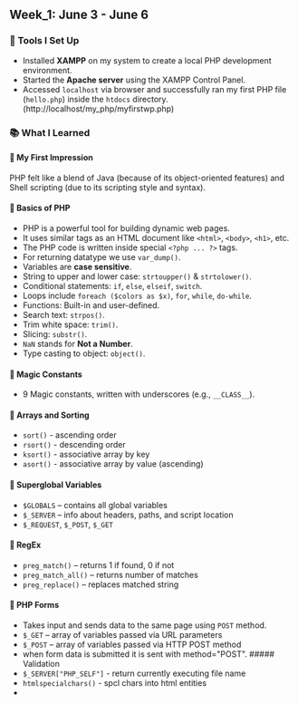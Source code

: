 ## Week_1: June 3 - June 6

### 🚀 Tools I Set Up
- Installed **XAMPP** on my system to create a local PHP development environment.
- Started the **Apache server** using the XAMPP Control Panel.
- Accessed `localhost` via browser and successfully ran my first PHP file (`hello.php`) inside the `htdocs` directory. (http://localhost/my_php/myfirstwp.php)

### 📚 What I Learned

#### 🔹 My First Impression
PHP felt like a blend of Java (because of its object-oriented features) and Shell scripting (due to its scripting style and syntax).

#### 🔹 Basics of PHP
- PHP is a powerful tool for building dynamic web pages.
- It uses similar tags as an HTML document like `<html>`, `<body>`, `<h1>`, etc.
- The PHP code is written inside special `<?php ... ?>` tags.
- For returning datatype we use `var_dump()`.
- Variables are **case sensitive**.
- String to upper and lower case: `strtoupper()` & `strtolower()`.
- Conditional statements: `if`, `else`, `elseif`, `switch`.
- Loops include `foreach ($colors as $x)`, `for`, `while`, `do-while`.
- Functions: Built-in and user-defined.
- Search text: `strpos()`.
- Trim white space: `trim()`.
- Slicing: `substr()`.
- `NaN` stands for **Not a Number**.
- Type casting to object: `object()`.

#### 🔹 Magic Constants
- 9 Magic constants, written with underscores (e.g., `__CLASS__`).

#### 🔹 Arrays and Sorting
- `sort()` - ascending order
- `rsort()` - descending order
- `ksort()` - associative array by key
- `asort()` - associative array by value (ascending)

#### 🔹 Superglobal Variables
- `$GLOBALS` – contains all global variables
- `$_SERVER` – info about headers, paths, and script location
- `$_REQUEST`, `$_POST`, `$_GET`

#### 🔹 RegEx
- `preg_match()` – returns 1 if found, 0 if not
- `preg_match_all()` – returns number of matches
- `preg_replace()` – replaces matched string

#### 🔹 PHP Forms
- Takes input and sends data to the same page using `POST` method.
- `$_GET` – array of variables passed via URL parameters
- `$_POST` – array of variables passed via HTTP POST method
- when form data is submitted it is sent with method="POST".
      ##### Validation
- `$_SERVER["PHP_SELF"]` - return currently executing file name
- `htmlspecialchars()` - spcl chars into html entities
- 
